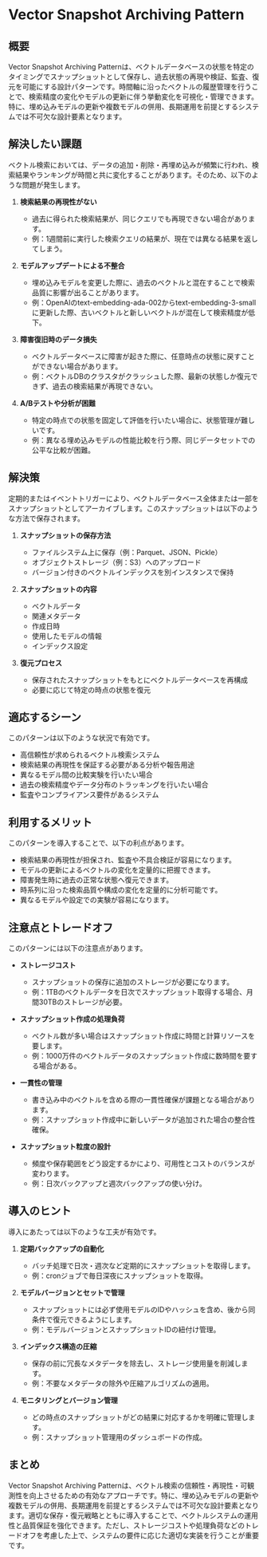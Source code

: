 # Vector Snapshot Archiving Pattern

## 概要
Vector Snapshot Archiving Patternは、ベクトルデータベースの状態を特定のタイミングでスナップショットとして保存し、過去状態の再現や検証、監査、復元を可能にする設計パターンです。時間軸に沿ったベクトルの履歴管理を行うことで、検索精度の変化やモデルの更新に伴う挙動変化を可視化・管理できます。特に、埋め込みモデルの更新や複数モデルの併用、長期運用を前提とするシステムでは不可欠な設計要素となります。

## 解決したい課題
ベクトル検索においては、データの追加・削除・再埋め込みが頻繁に行われ、検索結果やランキングが時間と共に変化することがあります。そのため、以下のような問題が発生します。

1. **検索結果の再現性がない**
   - 過去に得られた検索結果が、同じクエリでも再現できない場合があります。
   - 例：1週間前に実行した検索クエリの結果が、現在では異なる結果を返してしまう。

2. **モデルアップデートによる不整合**
   - 埋め込みモデルを変更した際に、過去のベクトルと混在することで検索品質に影響が出ることがあります。
   - 例：OpenAIのtext-embedding-ada-002からtext-embedding-3-smallに更新した際、古いベクトルと新しいベクトルが混在して検索精度が低下。

3. **障害復旧時のデータ損失**
   - ベクトルデータベースに障害が起きた際に、任意時点の状態に戻すことができない場合があります。
   - 例：ベクトルDBのクラスタがクラッシュした際、最新の状態しか復元できず、過去の検索結果が再現できない。

4. **A/Bテストや分析が困難**
   - 特定の時点での状態を固定して評価を行いたい場合に、状態管理が難しいです。
   - 例：異なる埋め込みモデルの性能比較を行う際、同じデータセットでの公平な比較が困難。

## 解決策
定期的またはイベントトリガーにより、ベクトルデータベース全体または一部をスナップショットとしてアーカイブします。このスナップショットは以下のような方法で保存されます。

1. **スナップショットの保存方法**
   - ファイルシステム上に保存（例：Parquet、JSON、Pickle）
   - オブジェクトストレージ（例：S3）へのアップロード
   - バージョン付きのベクトルインデックスを別インスタンスで保持

2. **スナップショットの内容**
   - ベクトルデータ
   - 関連メタデータ
   - 作成日時
   - 使用したモデルの情報
   - インデックス設定

3. **復元プロセス**
   - 保存されたスナップショットをもとにベクトルデータベースを再構成
   - 必要に応じて特定の時点の状態を復元

## 適応するシーン
このパターンは以下のような状況で有効です。

- 高信頼性が求められるベクトル検索システム
- 検索結果の再現性を保証する必要がある分析や報告用途
- 異なるモデル間の比較実験を行いたい場合
- 過去の検索精度やデータ分布のトラッキングを行いたい場合
- 監査やコンプライアンス要件があるシステム

## 利用するメリット
このパターンを導入することで、以下の利点があります。

- 検索結果の再現性が担保され、監査や不具合検証が容易になります。
- モデルの更新によるベクトルの変化を定量的に把握できます。
- 障害発生時に過去の正常な状態へ復元できます。
- 時系列に沿った検索品質や構成の変化を定量的に分析可能です。
- 異なるモデルや設定での実験が容易になります。

## 注意点とトレードオフ
このパターンには以下の注意点があります。

- **ストレージコスト**
   - スナップショットの保存に追加のストレージが必要になります。
   - 例：1TBのベクトルデータを日次でスナップショット取得する場合、月間30TBのストレージが必要。

- **スナップショット作成の処理負荷**
   - ベクトル数が多い場合はスナップショット作成に時間と計算リソースを要します。
   - 例：1000万件のベクトルデータのスナップショット作成に数時間を要する場合がある。

- **一貫性の管理**
   - 書き込み中のベクトルを含める際の一貫性確保が課題となる場合があります。
   - 例：スナップショット作成中に新しいデータが追加された場合の整合性確保。

- **スナップショット粒度の設計**
   - 頻度や保存範囲をどう設定するかにより、可用性とコストのバランスが変わります。
   - 例：日次バックアップと週次バックアップの使い分け。

## 導入のヒント
導入にあたっては以下のような工夫が有効です。

1. **定期バックアップの自動化**
   - バッチ処理で日次・週次など定期的にスナップショットを取得します。
   - 例：cronジョブで毎日深夜にスナップショットを取得。

2. **モデルバージョンとセットで管理**
   - スナップショットには必ず使用モデルのIDやハッシュを含め、後から同条件で復元できるようにします。
   - 例：モデルバージョンとスナップショットIDの紐付け管理。

3. **インデックス構造の圧縮**
   - 保存の前に冗長なメタデータを除去し、ストレージ使用量を削減します。
   - 例：不要なメタデータの除外や圧縮アルゴリズムの適用。

4. **モニタリングとバージョン管理**
   - どの時点のスナップショットがどの結果に対応するかを明確に管理します。
   - 例：スナップショット管理用のダッシュボードの作成。

## まとめ
Vector Snapshot Archiving Patternは、ベクトル検索の信頼性・再現性・可観測性を向上させるための有効なアプローチです。特に、埋め込みモデルの更新や複数モデルの併用、長期運用を前提とするシステムでは不可欠な設計要素となります。適切な保存・復元戦略とともに導入することで、ベクトルシステムの運用性と品質保証を強化できます。ただし、ストレージコストや処理負荷などのトレードオフを考慮した上で、システムの要件に応じた適切な実装を行うことが重要です。